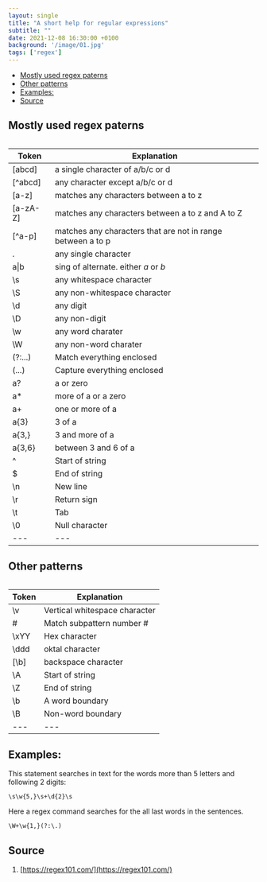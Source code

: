 ```yaml
---
layout: single
title: "A short help for regular expressions" 
subtitle: ""
date: 2021-12-08 16:30:00 +0100
background: '/image/01.jpg'
tags: ['regex']
---
```


- [Mostly used regex paterns](#mostly-used-regex-paterns)
- [Other patterns](#other-patterns)
- [Examples:](#examples)
- [Source](#source)

## Mostly used regex paterns

<table class="table table-bordered table-hover table-condensed">
 
</table>  

| Token | Explanation |
| --- | --- |
| [abcd] | a single character of a/b/c or d |
| [^abcd] | any character except a/b/c or d |
| [a-z] | matches any characters between a to z |
| [a-zA-Z] | matches any characters between a to z and A to Z |
| [^a-p] | matches any characters that are not in range between a to p |
| . | any single character |
| a\|b | sing of alternate. either *a* or *b* |
| \s | any whitespace character |
| \S | any non-whitespace character |
| \d | any digit |
| \D | any non-digit |
| \w | any word charater |
| \W | any non-word charater |
| (?:...) | Match everything enclosed |
| (...) | Capture everything enclosed |
| a? | a or zero |
| a* | more of a or a zero |
| a+ | one or more of a |
| a{3} | 3 of a |
| a{3,} | 3 and more of a |
| a{3,6} | between 3 and 6 of a |
| ^ | Start of string |
| $ | End of string |
| \n | New line |
| \r | Return sign |
| \t | Tab |
| \0 | Null character |
| --- | --- |


## Other patterns

<table class="table table-bordered table-hover table-condensed">
 
</table>  

| Token | Explanation |
| --- | --- |
| \v    | Vertical whitespace character |
| \#    | Match subpattern number # |
| \xYY  | Hex character |
| \ddd  | oktal character |
| [\b]  | backspace character |
| \A    | Start of string |
| \Z    | End of string |
| \b    | A word boundary |
| \B    | Non-word boundary |
| --- | --- |



## Examples:

This statement searches in text for the words more than 5 letters and following 2 digits:
````
\s\w{5,}\s+\d{2}\s
````

Here a regex command searches for the all last words in the sentences.

````
\W+\w{1,}(?:\.)
````

## Source
1. [https://regex101.com/](https://regex101.com/)
